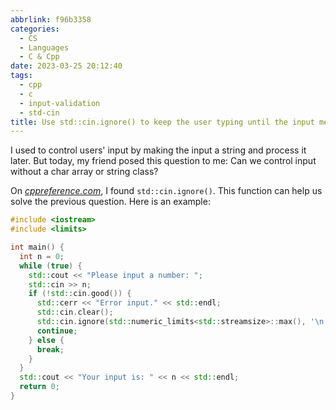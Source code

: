 ```yaml
---
abbrlink: f96b3358
categories:
  - CS
  - Languages
  - C & Cpp
date: 2023-03-25 20:12:40
tags:
  - cpp
  - c
  - input-validation
  - std-cin
title: Use std::cin.ignore() to keep the user typing until the input meets the requirements
---
```


I used to control users' input by making the input a string and process it later. But today, my friend posed this question to me: Can we control input without a char array or string class?

<!--more-->

On _[cppreference.com](https://en.cppreference.com/w/cpp/io/basic_istream/ignore)_, I found `std::cin.ignore()`. This function can help us solve the previous question. Here is an example:

```cpp
#include <iostream>
#include <limits>

int main() {
  int n = 0;
  while (true) {
    std::cout << "Please input a number: ";
    std::cin >> n;
    if (!std::cin.good()) {
      std::cerr << "Error input." << std::endl;
      std::cin.clear();
      std::cin.ignore(std::numeric_limits<std::streamsize>::max(), '\n');
      continue;
    } else {
      break;
    }
  }
  std::cout << "Your input is: " << n << std::endl;
  return 0;
}
```
